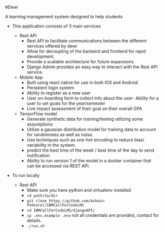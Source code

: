 #Dewi

A learning management system designed to help students

- This application consists of 3 main services
    - Rest API
        - Rest API to facilitate communications between the different services offered by dewi
        - Allow for decoupling of the backend and frontend for rapid development. 
        - Provide a scalable architecture for future expansions
        - Django Admin provides an easy way to interact with the Rest API service. 
    - Mobile App
        - Built using react native for use in both IOS and Android
        - Persistent login system
        - Ability to register as a new user
        - User on-boarding form to collect info about the user-
        Ability for a user to set goals for the year/semester
        - Live impact assessment of their goal on their overall GPA
    - TensorFlow model
        - Generate synthetic data for training/testing  utilizing some assumptions
        - Utilize a gaussian distribution model for training data to account for randomness as well as noise. 
        - Use techniques such as one-hot encoding to reduce bias/ variability in the system. 
        - predict the best time of the week / best time of the day to send notification
        - Ability to run version 1 of the model in a docker container that can be accessed via REST API.


- To run locally
    - Rest API
        - Make sure you have python and virtualenv installed
        - `cd path/to/dir`
        - `git clone https://github.com/Ashwin-Pokharel/IBMCallForCodeLMS`
        - `cd IBMCallForCodeLMS/djangoAPI/`
        - `cp .env.example .env` not all credentials are provided, contact for details.
        - `./run.sh`
